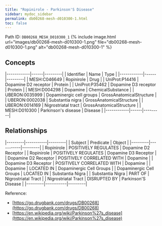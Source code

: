 ```yaml
---
title: "Ropinirole - Parkinson'S Disease"
sidebar: mydoc_sidebar
permalink: db00268-mesh-d010300-1.html
toc: false 
---
```



Path ID: `DB00268_MESH_D010300_1`
{% include image.html url="images/db00268-mesh-d010300-1.png" file="db00268-mesh-d010300-1.png" alt="db00268-mesh-d010300-1" %}

## Concepts

|------------|------|---------|
| Identifier | Name | Type    |
|------------|------|---------|
| MESH:C046649 | Ropinirole | Drug |
| UniProt:P14416 | Dopamine D2 receptor | Protein |
| UniProt:P35462 | Dopamine D3 receptor | Protein |
| MESH:D004298 | Dopamine | ChemicalSubstance |
| UBERON:0035999 | Dopaminergic cell groups | GrossAnatomicalStructure |
| UBERON:0002038 | Substantia nigra | GrossAnatomicalStructure |
| UBERON:0014169 | Nigrostriatal tract | GrossAnatomicalStructure |
| MESH:D010300 | Parkinson's disease | Disease |
|------------|------|---------|

## Relationships

|---------|-----------|---------|
| Subject | Predicate | Object  |
|---------|-----------|---------|
| Ropinirole | POSITIVELY REGULATES | Dopamine D2 Receptor |
| Ropinirole | POSITIVELY REGULATES | Dopamine D3 Receptor |
| Dopamine D2 Receptor | POSITIVELY CORRELATED WITH | Dopamine |
| Dopamine D3 Receptor | POSITIVELY CORRELATED WITH | Dopamine |
| Dopamine | LOCATED IN | Dopaminergic Cell Groups |
| Dopaminergic Cell Groups | LOCATED IN | Substantia Nigra |
| Substantia Nigra | PART OF | Nigrostriatal Tract |
| Nigrostriatal Tract | DISRUPTED BY | Parkinson'S Disease |
|---------|-----------|---------|

Reference: 
  - [https://go.drugbank.com/drugs/DB00268](https://go.drugbank.com/drugs/DB00268)
  - [https://en.wikipedia.org/wiki/Parkinson%27s_disease](https://en.wikipedia.org/wiki/Parkinson%27s_disease)
